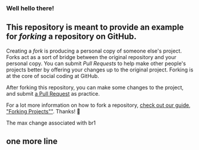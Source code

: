 ### Well hello there!

## This repository is meant to provide an example for *forking* a repository on GitHub.

Creating a *fork* is producing a personal copy of someone else's project. Forks act as a sort of bridge between the original repository and your personal copy. You can submit *Pull Requests* to help make other people's projects better by offering your changes up to the original project. Forking is at the core of social coding at GitHub.

After forking this repository, you can make some changes to the project, and submit [a Pull Request](https://github.com/octocat/Spoon-Knife/pulls) as practice.

For a lot more information on how to fork a repository, [check out our guide, "Forking Projects""](http://guides.github.com/overviews/forking/). Thanks! :sparkling_heart:


The max change associated with br1

## one more line
